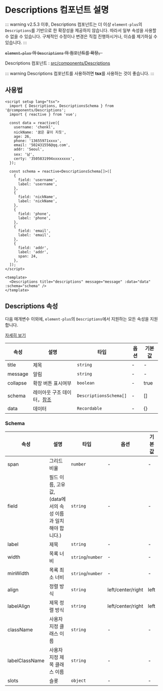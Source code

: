 # Descriptions 컴포넌트 설명

::: warning v2.5.3 이후, Descriptions 컴포넌트는 더 이상 `element-plus`의 `Descriptions`를 기반으로 한 확장성을 제공하지 않습니다. 따라서 일부 속성을 사용할 수 없을 수 있습니다. 구체적인 수정이나 변경은 직접 진행하시거나, 이슈를 제기하실 수 있습니다. :::

~~`element-plus` 의 `Descriptions` 의 컴포넌트를 확장。~~

Descriptions 컴포넌트 : [src/components/Descriptions](https://github.com/web2-solution/web2-vue-framework/tree/demo/src/components/Descriptions)

::: warning Descriptions 컴포넌트를 사용하려면 **tsx**를 사용하는 것이 좋습니다. :::

## 사용법

```vue
<script setup lang="tsx">
  import { Descriptions, DescriptionsSchema } from '@/components/Descriptions';
  import { reactive } from 'vue';

  const data = reactive({
    username: 'chenkl',
    nickName: '꿈은 꽃이 지듯',
    age: 26,
    phone: '13655971xxxx',
    email: '502431556@qq.com',
    addr: 'Seoul',
    sex: '남',
    certy: '3505831994xxxxxxxx',
  });

  const schema = reactive<DescriptionsSchema[]>([
    {
      field: 'username',
      label: 'username',
    },
    {
      field: 'nickName',
      label: 'nickName',
    },
    {
      field: 'phone',
      label: 'phone',
    },
    {
      field: 'email',
      label: 'email',
    },
    {
      field: 'addr',
      label: 'addr',
      span: 24,
    },
  ]);
</script>

<template>
  <Descriptions title="descriptions" message="message" :data="data" :schema="schema" />
</template>
```

## Descriptions 속성

다음 매개변수 이외에, `element-plus`의 `Descriptions`에서 지원하는 모든 속성을 지원합니다.

[자세히 보기](https://element-plus.org/zh-CN/component/descriptions.html#descriptions-%E5%B1%9E%E6%80%A7)

| 속성 | 설명 | 타입 | 옵션 | 기본값 |
| --- | --- | --- | --- | --- |
| title | 제목 | `string` | - | - |
| message | 알림 | `string` | - | - |
| collapse | 확장 버튼 표시여부 | `boolean` | - | true |
| schema | 레이아웃 구조 데이터，[참조](#Schema) | `DescriptionsSchema[]` | - | [] |
| data | 데이터 | `Recordable` | - | {} |

### Schema<span id="Schema"></span>

| 속성 | 설명 | 타입 | 옵션 | 기본값 |
| --- | --- | --- | --- | --- |
| span | 그리드 비율 | `number` | - | - |
| field | 필드 이름, 고유 값, (data에서의 속성 이름과 일치해야 합니다.) | `string` | - | - |
| label | 제목 | `string` | - | - |
| width | 목록 너비 | `string`/`number` | - | - |
| minWidth | 목록 최소 너비 | `string`/`number` | - | - |
| align | 정렬 방식 | `string` | left/center/right | left |
| labelAlign | 제목 정렬 방식 | `string` | left/center/right | left |
| className | 사용자 지정 클래스 이름 | `string` | - | - |
| labelClassName | 사용자 지정 제목 클래스 이름 | `string` | - | - |
| slots | 슬롯 | `object` | - | - |
